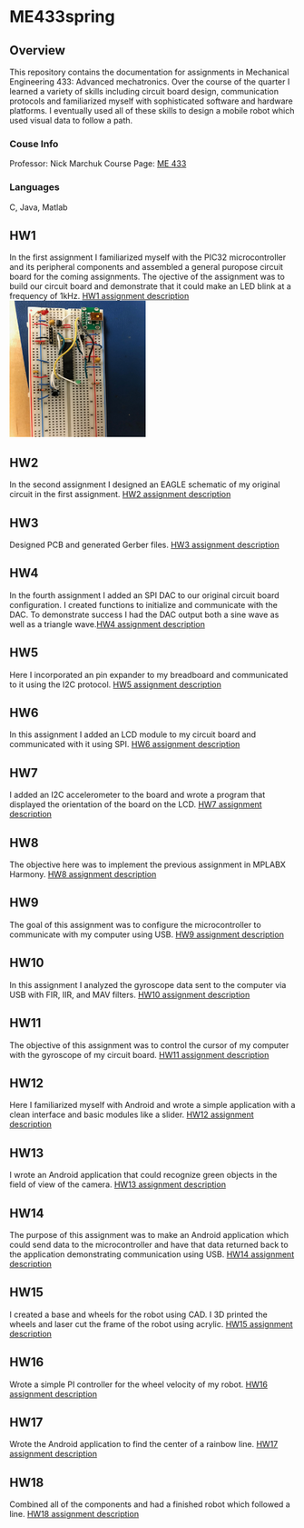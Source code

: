 # ME433spring
## Overview
This repository contains the documentation for assignments in Mechanical Engineering 433: Advanced mechatronics. Over the course of the quarter I learned a variety of skills including circuit board design, communication protocols and familiarized myself with sophisticated software and hardware platforms. I eventually used all of these skills to design a mobile robot which used visual data to follow a path. 
### Couse Info
Professor: Nick Marchuk
Course Page: [ME 433](https://github.com/ndm736/ME433_2018/wiki)
### Languages
C, Java, Matlab
## HW1
In the first assignment I familiarized myself with the PIC32 microcontroller and its peripheral components and assembled a general puropose circuit board for the coming assignments. The ojective of the assignment was to build our circuit board and demonstrate that it could make an LED blink at a frequency of 1kHz. [HW1 assignment description](https://github.com/ndm736/ME433_2018/wiki/HW1)
<img src="https://github.com/rohananthony95/me433spring/blob/master/HW1/hw1breadb.JPG"  width="240" height="240">
## HW2
In the second assignment I designed an EAGLE schematic of my original circuit in the first assignment. [HW2 assignment description](https://github.com/ndm736/ME433_2018/wiki/HW2)
## HW3
Designed PCB and generated Gerber files. [HW3 assignment description](https://github.com/ndm736/ME433_2018/wiki/HW3)
## HW4
In the fourth assignment I added an SPI DAC to our original circuit board configuration. I created functions to initialize and communicate with the DAC. To demonstrate success I had the DAC output both a sine wave as well as a triangle wave.[HW4 assignment description](https://github.com/ndm736/ME433_2018/wiki/HW4) 
## HW5
Here I incorporated an pin expander to my breadboard and communicated to it using the I2C protocol. [HW5 assignment description](https://github.com/ndm736/ME433_2018/wiki/HW5)
## HW6
In this assignment I added an LCD module to my circuit board and communicated with it using SPI. [HW6 assignment description](https://github.com/ndm736/ME433_2018/wiki/HW6)
## HW7
I added an I2C accelerometer to the board and wrote a program that displayed the orientation of the board on the LCD. [HW7 assignment description](https://github.com/ndm736/ME433_2018/wiki/HW7)
## HW8
The objective here was to implement the previous assignment in MPLABX Harmony. [HW8 assignment description](https://github.com/ndm736/ME433_2018/wiki/HW9)
## HW9
The goal of this assignment was to configure the microcontroller to communicate with my computer using USB. [HW9 assignment description](https://github.com/ndm736/ME433_2018/wiki/HW9)
## HW10
In this assignment I analyzed the gyroscope data sent to the computer via USB with FIR, IIR, and MAV filters. 
[HW10 assignment description](https://github.com/ndm736/ME433_2018/wiki/HW10)
## HW11
The objective of this assignment was to control the cursor of my computer with the gyroscope of my circuit board. [HW11 assignment description](https://github.com/ndm736/ME433_2018/wiki/HW11)
## HW12
Here I familiarized myself with Android and wrote a simple application with a clean interface and basic modules like a slider.
[HW12 assignment description](https://github.com/ndm736/ME433_2018/wiki/HW12)
## HW13
I wrote an Android application that could recognize green objects in the field of view of the camera. 
[HW13 assignment description](https://github.com/ndm736/ME433_2018/wiki/HW13)
## HW14
The purpose of this assignment was to make an Android application which could send data to the microcontroller and have that data returned back to the application demonstrating communication using USB. [HW14 assignment description](https://github.com/ndm736/ME433_2018/wiki/HW14)
## HW15
I created a base and wheels for the robot using CAD. I 3D printed the wheels and laser cut the frame of the robot using acrylic. [HW15 assignment description](https://github.com/ndm736/ME433_2018/wiki/HW15)
## HW16
Wrote a simple PI controller for the wheel velocity of my robot. [HW16 assignment description](https://github.com/ndm736/ME433_2018/wiki/HW16)
## HW17
Wrote the Android application to find the center of a rainbow line. [HW17 assignment description](https://github.com/ndm736/ME433_2018/wiki/HW17)
## HW18
Combined all of the components and had a finished robot which followed a line. [HW18 assignment description](https://github.com/ndm736/ME433_2018/wiki/HW18)
